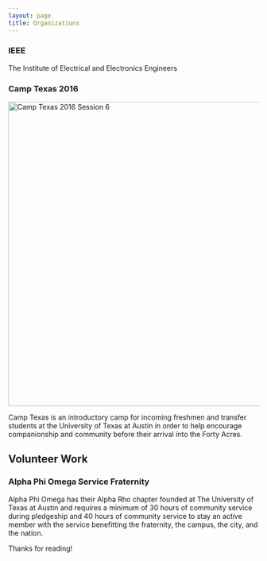 ```yaml
---
layout: page
title: Organizations
---
```


### IEEE
The Institute of Electrical and Electronics Engineers

### Camp Texas 2016

<img src="../josephbae96.github.io/Files/CT2016%20Session%206.jpg" alt="Camp Texas 2016 Session 6" style="width:920px;height:613px;">

Camp Texas is an introductory camp for incoming freshmen and transfer students at the 
University of Texas at Austin in order to help encourage companionship and community
before their arrival into the Forty Acres.



## Volunteer Work

### Alpha Phi Omega Service Fraternity

Alpha Phi Omega has their Alpha Rho chapter founded at The University of Texas at Austin 
and requires a minimum of 30 hours of community service during pledgeship and 40 hours of 
community service to stay an active member with the service benefitting the fraternity, the
campus, the city, and the nation.




Thanks for reading!
